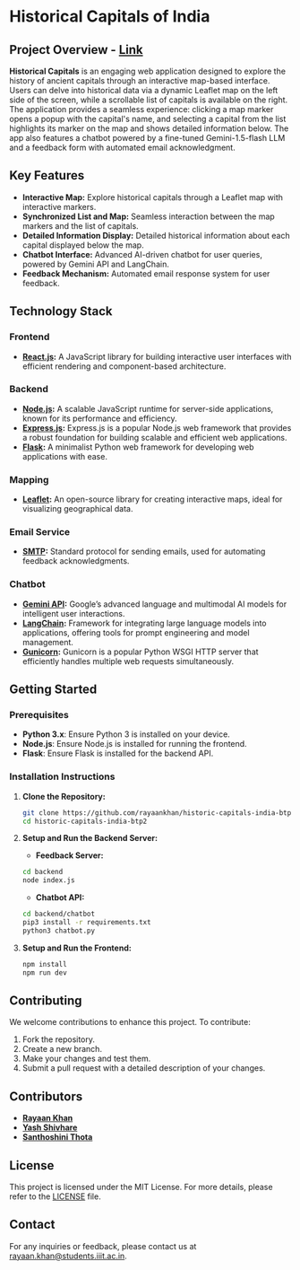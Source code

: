 # Historical Capitals of India

## Project Overview - [Link](https://historicalindiancities.netlify.app/)

**Historical Capitals** is an engaging web application designed to explore the history of ancient capitals through an interactive map-based interface. Users can delve into historical data via a dynamic Leaflet map on the left side of the screen, while a scrollable list of capitals is available on the right. The application provides a seamless experience: clicking a map marker opens a popup with the capital's name, and selecting a capital from the list highlights its marker on the map and shows detailed information below. The app also features a chatbot powered by a fine-tuned Gemini-1.5-flash LLM and a feedback form with automated email acknowledgment.

## Key Features

- **Interactive Map:** Explore historical capitals through a Leaflet map with interactive markers.
- **Synchronized List and Map:** Seamless interaction between the map markers and the list of capitals.
- **Detailed Information Display:** Detailed historical information about each capital displayed below the map.
- **Chatbot Interface:** Advanced AI-driven chatbot for user queries, powered by Gemini API and LangChain.
- **Feedback Mechanism:** Automated email response system for user feedback.

## Technology Stack

### Frontend
- **[React.js](https://react.dev/):** A JavaScript library for building interactive user interfaces with efficient rendering and component-based architecture.

### Backend
- **[Node.js](https://nodejs.org/en/):** A scalable JavaScript runtime for server-side applications, known for its performance and efficiency.
- **[Express.js](https://expressjs.com/):** Express.js is a popular Node.js web framework that provides a robust foundation for building scalable and efficient web applications.
- **[Flask](https://flask.palletsprojects.com/en/3.0.x/):** A minimalist Python web framework for developing web applications with ease.

### Mapping
- **[Leaflet](https://leafletjs.com/):** An open-source library for creating interactive maps, ideal for visualizing geographical data.

### Email Service
- **[SMTP](https://www.smtp.com/resources/api-documentation/):** Standard protocol for sending emails, used for automating feedback acknowledgments.

### Chatbot
- **[Gemini API](https://ai.google.dev/):** Google’s advanced language and multimodal AI models for intelligent user interactions.
- **[LangChain](https://www.langchain.com/):** Framework for integrating large language models into applications, offering tools for prompt engineering and model management.
- **[Gunicorn](https://gunicorn.org/):** Gunicorn is a popular Python WSGI HTTP server that efficiently handles multiple web requests simultaneously.

## Getting Started

### Prerequisites

- **Python 3.x**: Ensure Python 3 is installed on your device.
- **Node.js**: Ensure Node.js is installed for running the frontend.
- **Flask**: Ensure Flask is installed for the backend API.

### Installation Instructions

1. **Clone the Repository:**

    ```bash
    git clone https://github.com/rayaankhan/historic-capitals-india-btp2.git
    cd historic-capitals-india-btp2
    ```

2. **Setup and Run the Backend Server:**
   - **Feedback Server:**
   ```bash
   cd backend
   node index.js
   ```
   - **Chatbot API:**
   ```bash
   cd backend/chatbot
   pip3 install -r requirements.txt
   python3 chatbot.py
   ```

3. **Setup and Run the Frontend:**
   ```bash
   npm install
   npm run dev
   ```

## Contributing

We welcome contributions to enhance this project. To contribute:
1. Fork the repository.
2. Create a new branch.
3. Make your changes and test them.
4. Submit a pull request with a detailed description of your changes.

## Contributors

- **[Rayaan Khan](https://github.com/rayaankhan)**
- **[Yash Shivhare](https://github.com/YashShivhare007)**
- **[Santhoshini Thota](https://github.com/santhoshinithota)**

## License

This project is licensed under the MIT License. For more details, please refer to the [LICENSE](LICENSE) file.

## Contact

For any inquiries or feedback, please contact us at [rayaan.khan@students.iiit.ac.in](mailto:rayaan.khan@students.iiit.ac.in).
